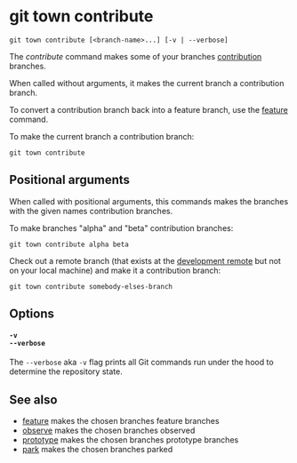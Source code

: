 # git town contribute

```command-summary
git town contribute [<branch-name>...] [-v | --verbose]
```

The _contribute_ command makes some of your branches
[contribution](../branch-types.md#contribution-branches) branches.

When called without arguments, it makes the current branch a contribution
branch.

To convert a contribution branch back into a feature branch, use the
[feature](feature.md) command.

To make the current branch a contribution branch:

```fish
git town contribute
```

## Positional arguments

When called with positional arguments, this commands makes the branches with the
given names contribution branches.

To make branches "alpha" and "beta" contribution branches:

```fish
git town contribute alpha beta
```

Check out a remote branch (that exists at the
[development remote](../preferences/dev-remote.md) but not on your local
machine) and make it a contribution branch:

```fish
git town contribute somebody-elses-branch
```

## Options

#### `-v`<br>`--verbose`

The `--verbose` aka `-v` flag prints all Git commands run under the hood to
determine the repository state.

## See also

- [feature](feature.md) makes the chosen branches feature branches
- [observe](observe.md) makes the chosen branches observed
- [prototype](prototype.md) makes the chosen branches prototype branches
- [park](park.md) makes the chosen branches parked

